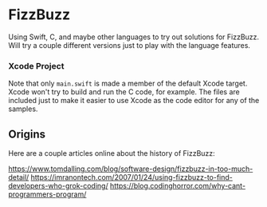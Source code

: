 # FizzBuzz

Using Swift, C, and maybe other languages to try out solutions for FizzBuzz. Will try a couple different versions just to play with the language features.


### Xcode Project

Note that only `main.swift` is made a member of the default Xcode target. Xcode won't try to build and run the C code, for example. The files are included just to make it easier to use Xcode as the code editor for any of the samples.


## Origins

Here are a couple articles online about the history of FizzBuzz:

https://www.tomdalling.com/blog/software-design/fizzbuzz-in-too-much-detail/
https://imranontech.com/2007/01/24/using-fizzbuzz-to-find-developers-who-grok-coding/
https://blog.codinghorror.com/why-cant-programmers-program/

